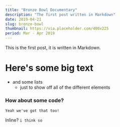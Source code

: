 ```yaml
---
title: "Bronze Bowl Documentary"
description: "The first post written in Markdown"
date: 2019-04-21
slug: bronze-bowl
thumbnail: https://via.placeholder.com/400x225
period: Mar - Apr 2019
---
```


This is the first post, it is written in Markdown.

# Here's some big text

- and some lists 
    - just to show off all of the different elements 

### How about some code?

``` 
Yeah we've got that too!
```

Inline? ```i think so```
